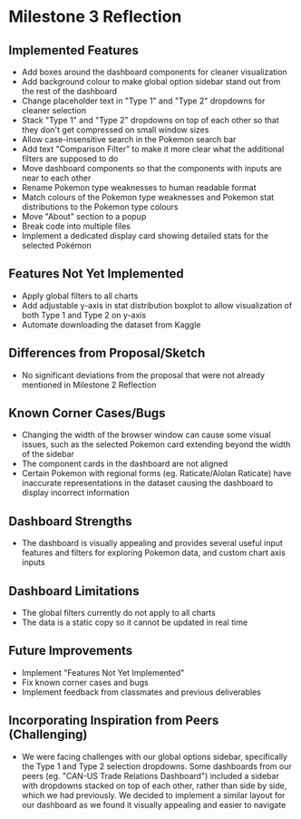 # Milestone 3 Reflection

## Implemented Features

- Add boxes around the dashboard components for cleaner visualization
- Add background colour to make global option sidebar stand out from the rest of the dashboard
- Change placeholder text in "Type 1" and "Type 2" dropdowns for cleaner selection
- Stack "Type 1" and "Type 2" dropdowns on top of each other so that they don't get compressed on small window sizes
- Allow case-insensitive search in the Pokemon search bar
- Add text "Comparison Filter" to make it more clear what the additional filters are supposed to do
- Move dashboard components so that the components with inputs are near to each other
- Rename Pokemon type weaknesses to human readable format
- Match colours of the Pokemon type weaknesses and Pokemon stat distributions to the Pokemon type colours
- Move "About" section to a popup
- Break code into multiple files
- Implement a dedicated display card showing detailed stats for the selected Pokémon

## Features Not Yet Implemented

- Apply global filters to all charts
- Add adjustable y-axis in stat distribution boxplot to allow visualization of both Type 1 and Type 2 on y-axis
- Automate downloading the dataset from Kaggle

## Differences from Proposal/Sketch

- No significant deviations from the proposal that were not already mentioned in Milestone 2 Reflection

## Known Corner Cases/Bugs

- Changing the width of the browser window can cause some visual issues, such as the selected Pokemon card extending beyond the width of the sidebar
- The component cards in the dashboard are not aligned
- Certain Pokemon with regional forms (eg. Raticate/Alolan Raticate) have inaccurate representations in the dataset causing the dashboard to display incorrect information

## Dashboard Strengths

- The dashboard is visually appealing and provides several useful input features and filters for exploring Pokemon data, and custom chart axis inputs

## Dashboard Limitations

- The global filters currently do not apply to all charts
- The data is a static copy so it cannot be updated in real time

## Future Improvements

- Implement "Features Not Yet Implemented"
- Fix known corner cases and bugs
- Implement feedback from classmates and previous deliverables

## Incorporating Inspiration from Peers (Challenging)

- We were facing challenges with our global options sidebar, specifically the Type 1 and Type 2 selection dropdowns. Some dashboards from our peers (eg. "CAN-US Trade Relations Dashboard") included a sidebar with dropdowns stacked on top of each other, rather than side by side, which we had previously. We decided to implement a similar layout for our dashboard as we found it visually appealing and easier to navigate
